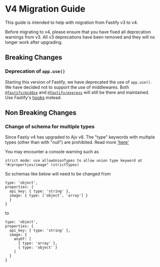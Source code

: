 # V4 Migration Guide

This guide is intended to help with migration from Fastify v3 to v4.

Before migrating to v4, please ensure that you have fixed all deprecation warnings from v3.
All v3 deprecations have been removed and they will no longer work after upgrading.

## Breaking Changes

### Deprecation of `app.use()`

Starting this version of Fastify, we have deprecated the use of `app.use()`. We have decided not to support the use of middlewares. Both [`@fastify/middie`](https://github.com/fastify/middie) and [`@fastify/express`](https://github.com/fastify/fastify-express) will still be there and maintained. Use Fastify's [hooks](./Reference/Hooks.md) instead.

## Non Breaking Changes

### Change of schema for multiple types


Since Fastiy v4 has upgraded to Ajv v8. The "type" keywords with multiple types (other than with "null") are prohibited. Read more ['here'](https://ajv.js.org/strict-mode.html#strict-types)

You may encounter a console warning such as

```
strict mode: use allowUnionTypes to allow union type keyword at "#/properties/image" (strictTypes)
```
So schemas like below will need to be changed from 
```
type: 'object',
properties: {
  api_key: { type: 'string' },
  image: { type: ['object', 'array'] }
  }
}
```
to

```
type: 'object',
properties: {
  api_key: { type: 'string' },
  image: {
    anyOf: [
      { type: 'array' },
      { type: 'object' }
    ]
  }
}
```
